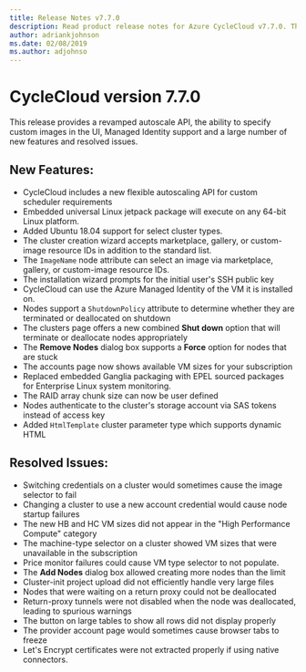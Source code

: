 ```yaml
---
title: Release Notes v7.7.0
description: Read product release notes for Azure CycleCloud v7.7.0. This release offers a revamped autoscale API, the ability to specify custom images in the UI, and more.
author: adriankjohnson
ms.date: 02/08/2019
ms.author: adjohnso
---
```


# CycleCloud version 7.7.0

This release provides a revamped autoscale API, the ability to specify custom images in the UI, Managed Identity support and a large number of new features and resolved issues.

## New Features:
 * CycleCloud includes a new flexible autoscaling API for custom scheduler requirements
 * Embedded universal Linux jetpack package will execute on any 64-bit Linux platform.
 * Added Ubuntu 18.04 support for select cluster types.
 * The cluster creation wizard accepts marketplace, gallery, or custom-image resource IDs in addition to the standard list.
 * The `ImageName` node attribute can select an image via marketplace, gallery, or custom-image resource IDs.
 * The installation wizard prompts for the initial user's SSH public key
 * CycleCloud can use the Azure Managed Identity of the VM it is installed on.
 * Nodes support a `ShutdownPolicy` attribute to determine whether they are terminated or deallocated on shutdown
 * The clusters page offers a new combined **Shut down** option that will terminate or deallocate nodes appropriately
 * The **Remove Nodes** dialog box supports a **Force** option for nodes that are stuck
 * The accounts page now shows available VM sizes for your subscription
 * Replaced embedded Ganglia packaging with EPEL sourced packages for Enterprise Linux system monitoring.
 * The RAID array chunk size can now be user defined
 * Nodes authenticate to the cluster's storage account via SAS tokens instead of access key
 * Added `HtmlTemplate` cluster parameter type which supports dynamic HTML

## Resolved Issues:
 * Switching credentials on a cluster would sometimes cause the image selector to fail
 * Changing a cluster to use a new account credential would cause node startup failures
 * The new HB and HC VM sizes did not appear in the "High Performance Compute" category
 * The machine-type selector on a cluster showed VM sizes that were unavailable in the subscription
 * Price monitor failures could cause VM type selector to not populate.
 * The **Add Nodes** dialog box allowed creating more nodes than the limit
 * Cluster-init project upload did not efficiently handle very large files
 * Nodes that were waiting on a return proxy could not be deallocated
 * Return-proxy tunnels were not disabled when the node was deallocated, leading to spurious warnings
 * The button on large tables to show all rows did not display properly
 * The provider account page would sometimes cause browser tabs to freeze
 * Let's Encrypt certificates were not extracted properly if using native connectors.
